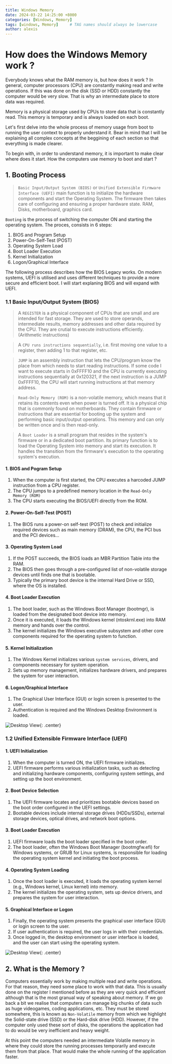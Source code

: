 ```yaml
---
title: Windows Memory
date: 2024-03-22 14:25:00 +8000
categories: [Windows, Memory]
tags: [windows, Memory]     # TAG names should always be lowercase
author: alexis
---
```


# How does the Windows Memory work ?

Everybody knows what the RAM memory is, but how does it work ? In general, computer processors (CPU) are constantly making read and write operations. If this was done on the disk (SSD or HDD) constantly the computer would be very slow. That is why an intermediate place to store data was required.

Memory is a physical storage used by CPUs to store data that is constantly read. This memory is temporary and is always loaded on each boot. 

Let's first delve into the whole process of memory usage from boot to running the user context to properly understand it. Bear in mind that I will be explaining all complex concepts at the beggining of each section so that everything is made clearer. 

To begin with, in order to understand memory, it is important to make clear where does it start. How the computers use memory to boot and start ?

## 1. Booting Process

>`Basic Input/Output System (BIOS)` or `Unified Extensible Firmware Interface (UEFI)` main function is to initialize the hardware components and start the Operating System. The firmware then takes care of configuring and ensuring a proper hardware state. RAM, Disks, motherboard, graphics card.

`Booting` is the process of switching the computer ON and starting the operating system. The proces, consists in 6 steps:

1. BIOS and Program Setup
2. Power-On-Self-Test (POST)
3. Operating System Load
4. Boot Loader Execution
5. Kernel Initialization
6. Logon/Graphical Interface

The following process describes how the BIOS Legacy works. On modern systems, UEFI is utilised and uses different techniques to provide a more secure and efficient boot. I will start explaning BIOS and will expand with UEFI.

### 1.1 Basic Input/Output System (BIOS)

>A `REGISTER` is a physical component of CPUs that are small and are intended for fast storage. They are used to store operands, intermediate results, memory addresses and other data required by the CPU. They are crutial to execute instructions efficiently. (Arithmetic instructions)

>A `CPU runs instructions sequentially`, i.e. first moving one value to a register, then adding 1 to that register, etc.

>`JUMP` is an assembly instruction that lets the CPU/program know the place from which needs to start reading instructions. If some code I want to execute starts in 0xFFFF10 and the CPU is currently executing instructions sequentially at 0x120321, if the next instruction is a JUMP 0xFFFF10, the CPU will start running instructions at that memory address.

>`Read-Only Memory (ROM)` is a non-volatile memory, which means that it retains its contents even when power is turned off. It is a physical chip that is commonly found on motherboards. They contain firmware or instructions that are essential for booting up the system and performing basic input/output operations. This memory and can only be written once and is then read-only.

>A `Boot Loader` is a small program that resides in the system's firmware or in a dedicated boot partition. Its primary function is to load the Operating System into memory and start its execution. It handles the transition from the firmware's execution to the operating system's execution.

#### 1. BIOS and Pogram Setup

1. When the computer is first started, the CPU executes a harcoded JUMP instruction from a CPU register. 
2. The CPU jumps to a predefined memory location in the `Read-Only Memory (ROM)`
3. The CPU starts executing the BIOS/UEFI directly from the ROM.

#### 2. Power-On-Self-Test (POST)

1. The BIOS runs a power-on self-test (POST) to check and initialize required devices such as main memory (DRAM), the CPU, the PCI bus and the PCI devices...

#### 3. Operating System Load

1. If the POST succeeds, the BIOS loads an MBR Partition Table into the RAM.
2. The BIOS then goes through a pre-configured list of non-volatile storage devices until finds one that is bootable.
3. Typically the primary boot device is the internal Hard Drive or SSD, where the OS is installed.

#### 4. Boot Loader Execution

1. The boot loader, such as the Windows Boot Manager (bootmgr), is loaded from the designated boot device into memory.
2. Once it is executed, it loads the Windows kernel (ntoskrnl.exe) into RAM memory and hands over the control.
3. The kernel initializes the Windows executive subsystem and other core components required for the operating system to function.

#### 5. Kernel Initialization

1. The Windows Kernel initializes various `system services`, drivers, and components necessary for system operation.
2. Sets up memory management, initializes hardware drivers, and prepares the system for user interaction.

#### 6. Logon/Graphical Interface

1. The Graphical User Interface (GUI) or login screen is presented to the user.
2. Authentication is required and the Windows Desktop Environment is loaded.

![Desktop View](./assets/img/WindowsMemory/BIOS.jpg){: .center}

### 1.2 Unified Extensible Firmware Interface (UEFI)

#### 1. UEFI Initialization

1. When the computer is turned ON, the UEFI firmware initializes.
2. UEFI firmware performs various initialization tasks, such as detecting and initializing hardware components, configuring system settings, and setting up the boot environment.

#### 2. Boot Device Selection

1. The UEFI firmware locates and prioritizes bootable devices based on the boot order configured in the UEFI settings.
2. Bootable devices include internal storage drives (HDDs/SSDs), external storage devices, optical drives, and network boot options.

#### 3. Boot Loader Execution

1. UEFI firmware loads the boot loader specified in the boot order.
2. The boot loader, often the Windows Boot Manager (bootmgfw.efi) for Windows systems, or GRUB for Linux systems, is responsible for loading the operating system kernel and initiating the boot process.

#### 4. Operating System Loading

1. Once the boot loader is executed, it loads the operating system kernel (e.g., Windows kernel, Linux kernel) into memory.
2. The kernel initializes the operating system, sets up device drivers, and prepares the system for user interaction.

#### 5. Graphical Interface or Logon

1. Finally, the operating system presents the graphical user interface (GUI) or login screen to the user.
2. If user authentication is required, the user logs in with their credentials.
3. Once logged in, the desktop environment or user interface is loaded, and the user can start using the operating system.

![Desktop View](./assets/img/WindowsMemory/UEFI.jpg){: .center}

## 2. What is the Memory ?

Computers essentially work by making multiple read and write operations. For that reason, they need some place to work with that data. This is usually done on the register I mentioned before as they are very quick and efficient although that is the most granual way of speaking about memory. If we go back a bit we realise that computers can manage big chunks of data such as huge videogames, coding applications, etc. They must be stored somewhere, this is known as `Non-Volatile` memory from which we highlight the Solid-state drive (SSD) or the Hard-disk drive (HDD). However, if the computer only used these sort of disks, the operations the application had to do would be very inefficient and heavy weight. 

At this point the computers needed an intermediate Volatile memory in where they could store the running processes temporarily and execute them from that place. That would make the whole running of the application faster. 









